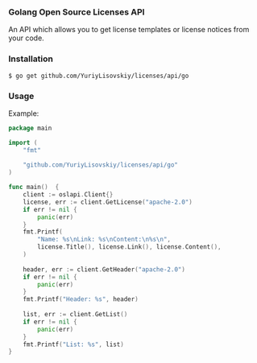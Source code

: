 ### Golang Open Source Licenses API

An API which allows you to get license templates or license notices from your
code.

### Installation
```
$ go get github.com/YuriyLisovskiy/licenses/api/go
```
### Usage

Example:
```go
package main

import (
	"fmt"
	
	"github.com/YuriyLisovskiy/licenses/api/go"
)

func main()  {
	client := oslapi.Client{}
	license, err := client.GetLicense("apache-2.0")
	if err != nil {
		panic(err)
	}
	fmt.Printf(
		"Name: %s\nLink: %s\nContent:\n%s\n",
		license.Title(), license.Link(), license.Content(),
	)
	
	header, err := client.GetHeader("apache-2.0")
	if err != nil {
		panic(err)
	}
	fmt.Printf("Header: %s", header)
	
	list, err := client.GetList()
	if err != nil {
		panic(err)
	}
	fmt.Printf("List: %s", list)
}
```
